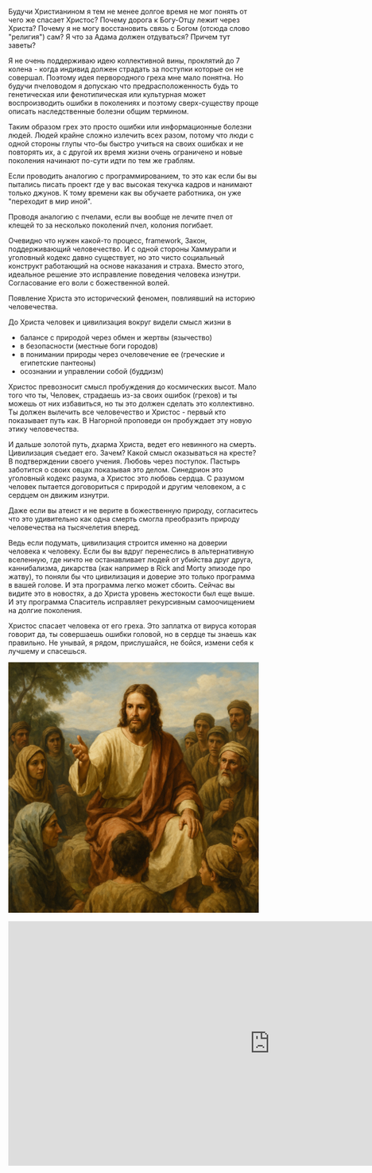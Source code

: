 Будучи Христианином я тем не менее долгое время не мог понять от чего же спасает Христос? Почему дорога к Богу-Отцу лежит через Христа? Почему я не могу восстановить связь с Богом (отсюда слово "религия") сам? Я что за Адама должен отдуваться? Причем тут заветы?

Я не очень поддерживаю идею коллективной вины, проклятий до 7 колена - когда индивид должен страдать за поступки которые он не совершал. Поэтому идея первородного греха мне мало понятна. Но будучи пчеловодом я допускаю что предрасположенность будь то генетическая или фенотипическая или культурная может воспроизводить ошибки в поколениях и поэтому сверх-существу проще описать наследственные болезни общим термином.

Таким образом грех это просто ошибки или информационные болезни людей. Людей крайне сложно излечить всех разом, потому что люди с одной стороны глупы что-бы быстро учиться на своих ошибках и не повторять их, а с другой их время жизни очень ограничено и новые поколения начинают по-сути идти по тем же граблям.

Если проводить аналогию с программированием, то это как если бы вы пытались писать проект где у вас высокая текучка кадров и нанимают только джунов. К тому времени как вы обучаете работника, он уже "переходит в мир иной". 

Проводя аналогию с пчелами, если вы вообще не лечите пчел от клещей то за несколько поколений пчел, колония погибает.

Очевидно что нужен какой-то процесс, framework, Закон, поддерживающий человечество. И с одной стороны Хаммурапи и уголовный кодекс давно существует, но это чисто социальный конструкт работающий на основе наказания и страха. Вместо этого, идеальное решение это исправление поведения человека изнутри. Согласование его воли с божественной волей.

Появление Христа это исторический феномен, повлиявший на историю человечества. 

До Христа человек и цивилизация вокруг видели смысл жизни в 
- балансе с природой через обмен и жертвы (язычество)
- в безопасности (местные боги городов)
- в понимании природы через очеловечение ее (греческие и египетские пантеоны)
- осознании и управлении собой (буддизм)

Христос превозносит смысл пробуждения до космических высот. Мало того что ты, Человек, страдаешь из-за своих ошибок (грехов) и ты можешь от них избавиться, но ты это должен сделать это коллективно. Ты должен вылечить все человечество и Христос - первый кто показывает путь как. В Нагорной проповеди он пробуждает эту новую этику человечества.

И дальше золотой путь, дхарма Христа, ведет его невинного на смерть. Цивилизация съедает его. Зачем? Какой смысл оказываться на кресте? В подтверждении своего учения. Любовь через поступок. Пастырь заботится о своих овцах показывая это делом. Синедрион это уголовный кодекс разума, а Христос это любовь сердца. С разумом человек пытается договориться с природой и другим человеком, а с сердцем он движим изнутри.

Даже если вы атеист  и не верите в божественную природу, согласитесь что это удивительно как одна смерть смогла преобразить природу человечества на тысячелетия вперед. 

Ведь если подумать, цивилизация строится именно на доверии человека к человеку. Если бы вы вдруг перенеслись в альтернативную вселенную, где ничто не останавливает людей от убийства друг друга, каннибализма, дикарства (как например в Rick and Morty эпизоде про жатву), то поняли бы что цивилизация и доверие это только программа в вашей голове. И эта программа легко может сбоить. Сейчас вы видите это в новостях, а до Христа уровень жестокости был еще выше. И эту программа Спаситель исправляет рекурсивным самоочищением на долгие поколения.

Христос спасает человека от его греха. Это заплатка от вируса которая говорит да, ты совершаешь ошибки головой, но в сердце ты знаешь как правильно. Не унывай, я рядом, прислушайся, не бойся, измени себя к лучшему и спасешься.

![](img/b45674e7-588b-400b-b481-a19478c28847.png)


<iframe width="1051" height="492" src="https://www.youtube.com/embed/Bgv93Ndunjg" title="Отчего нас спас Христос? Жертва, воскресение и тайна ипостаси — объясняет Кураев" frameborder="0" allow="accelerometer; autoplay; clipboard-write; encrypted-media; gyroscope; picture-in-picture; web-share" referrerpolicy="strict-origin-when-cross-origin" allowfullscreen></iframe>